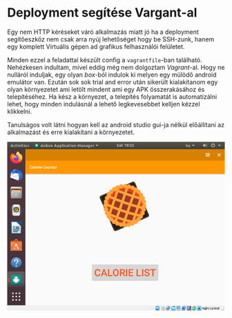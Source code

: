 # Deployment segítése Vargant-al

Egy nem HTTP kéréseket váró alkalmazás miatt jó ha a deployment segítőeszköz
nem csak arra nyúj lehetőséget hogy be SSH-zunk, hanem egy komplett Virtuális
gépen ad grafikus felhasználói felületet.

Minden ezzel a feladattal készült config a `vagrantfile`-ban található. Nehézkesen
indultam, mivel eddig még nem dolgoztam _Vagrant_-al. Hogy ne nulláról induljak, egy
olyan _box_-ból indulok ki melyen egy mülödő android emulátor van. Ezután sok sok
trial and error után sikerült kialakitanom egy olyan környezetet ami letölt mindent
ami egy APK összerakásához és telepítéséhez. Ha kész a környezet, a telepítés folyamatát
is automatizálni lehet, hogy minden indulásnál a lehető legkevesebbet kelljen kézzel klikkelni.

Tanulságos volt látni hogyan kell az android studio gui-ja nélkül előállítani az
alkalmazást és erre kialakítani a környezetet.

![](vagrant_picture.png)